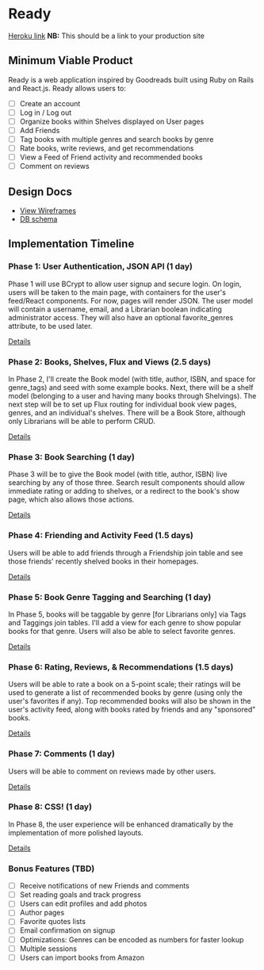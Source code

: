 # Ready

[Heroku link][heroku] **NB:** This should be a link to your production site

[heroku]: http://www.herokuapp.com

## Minimum Viable Product

Ready is a web application inspired by Goodreads built using Ruby on Rails
and React.js. Ready allows users to:

<!-- This is a Markdown checklist. Use it to keep track of your progress! -->

- [ ] Create an account
- [ ] Log in / Log out
- [ ] Organize books within Shelves displayed on User pages
- [ ] Add Friends
- [ ] Tag books with multiple genres and search books by genre
- [ ] Rate books, write reviews, and get recommendations
- [ ] View a Feed of Friend activity and recommended books
- [ ] Comment on reviews

## Design Docs
* [View Wireframes][view]
* [DB schema][schema]

[view]: ./docs/views.md
[schema]: ./docs/schema.md

## Implementation Timeline

### Phase 1: User Authentication, JSON API (1 day)

Phase 1 will use BCrypt to allow user signup and secure login. On login, users will
be taken to the main page, with containers for the user's feed/React components.
For now, pages will render JSON.
The user model will contain a username, email, and a Librarian boolean indicating administrator access. They will also have an optional favorite_genres attribute, to be used later.

[Details][phase-one]

### Phase 2: Books, Shelves, Flux and Views (2.5 days)

In Phase 2, I'll create the Book model (with title, author, ISBN, and space for genre_tags) and seed with some example books. Next, there will be a shelf model (belonging to a user and having many books through Shelvings). The next step will be to set up Flux routing for individual book view pages, genres, and an individual's shelves. There will be a Book Store, although only Librarians will be able to perform CRUD.

[Details][phase-two]

### Phase 3: Book Searching (1 day)

Phase 3 will be to give the Book model (with title, author, ISBN) live searching by any of those three. Search result components should allow immediate rating or adding to shelves, or a redirect to the book's show page, which also allows those actions.

[Details][phase-three]

### Phase 4: Friending and Activity Feed (1.5 days)

Users will be able to add friends through a Friendship join table and see those friends' recently shelved books in their homepages.

[Details][phase-four]

### Phase 5: Book Genre Tagging and Searching (1 day)

In Phase 5, books will be taggable by genre [for Librarians only] via Tags and Taggings join tables. I'll add a view for each genre to show popular books for that genre. Users will also be able to select favorite genres.

[Details][phase-five]

### Phase 6: Rating, Reviews, & Recommendations (1.5 days)

Users will be able to rate a book on a 5-point scale; their ratings will be used to generate a list of recommended books by genre (using only the user's favorites if any). Top recommended books will also be shown in the user's activity feed, along with books rated by friends and any "sponsored" books.

[Details][phase-six]

### Phase 7: Comments (1 day)

Users will be able to comment on reviews made by other users.

[Details][phase-seven]

### Phase 8: CSS! (1 day)

In Phase 8, the user experience will be enhanced dramatically by the implementation of more polished layouts.

[Details][phase-eight]

### Bonus Features (TBD)
- [ ] Receive notifications of new Friends and comments
- [ ] Set reading goals and track progress
- [ ] Users can edit profiles and add photos
- [ ] Author pages
- [ ] Favorite quotes lists
- [ ] Email confirmation on signup
- [ ] Optimizations: Genres can be encoded as numbers for faster lookup
- [ ] Multiple sessions
- [ ] Users can import books from Amazon

[phase-one]: ./docs/phases/phase1.md
[phase-two]: ./docs/phases/phase2.md
[phase-three]: ./docs/phases/phase3.md
[phase-four]: ./docs/phases/phase4.md
[phase-five]: ./docs/phases/phase5.md
[phase-six]: ./docs/phases/phase6.md
[phase-seven]: ./docs/phases/phase7.md
[phase-eight]: ./docs/phases/phase8.md
